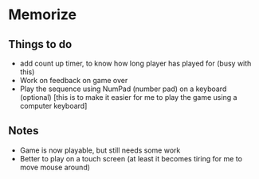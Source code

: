 # Memorize 

## Things to do
* add count up timer, to know how long player has played for (busy with this)
* Work on feedback on game over
* Play the sequence using NumPad (number pad) on a keyboard (optional) [this is to make it easier for me to play the game using a computer keyboard]

## Notes
* Game is now playable, but still needs some work
* Better to play on a touch screen (at least it becomes tiring for me to move mouse around)
